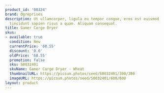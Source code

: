 ```yaml
---
product_id: '00324'
brand: Ogreprises
description: Ut ullamcorper, ligula eu tempor congue, eros est euismod turpis, id
  tincidunt sapien risus a quam. Aliquam consequat.
title: Gamer Corge Dryer
skus:
- available: true
  condition: New
  currentPrice: '68.55'
  discount: '0.0'
  oldPrice: '68.55'
  promotion: false
  sku: S0032401
  skuName: Gamer Corge Dryer - Wheat
  thumbnailURL: https://picsum.photos/seed/S0032401/300/300
  imageURL: https://picsum.photos/seed/S0032401/600/600
layout: product
---
```

